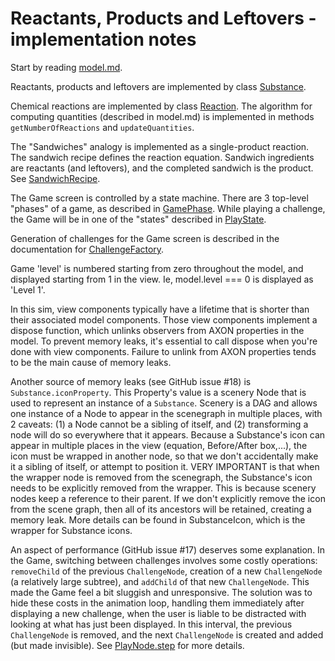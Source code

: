 # Reactants, Products and Leftovers - implementation notes

Start by reading [model.md](https://github.com/phetsims/reactants-products-and-leftovers/blob/master/doc/model.md).

Reactants, products and leftovers are implemented by class [Substance](https://github.com/phetsims/reactants-products-and-leftovers/blob/master/js/common/model/Substance.js).

Chemical reactions are implemented by class [Reaction](https://github.com/phetsims/reactants-products-and-leftovers/blob/master/js/common/model/Reaction.js). The algorithm for computing quantities (described in model.md)
is implemented in methods `getNumberOfReactions` and `updateQuantities`.

The "Sandwiches" analogy is implemented as a single-product reaction. The sandwich recipe defines the reaction equation.
Sandwich ingredients are reactants (and leftovers), and the completed sandwich is the product. See [SandwichRecipe](https://github.com/phetsims/reactants-products-and-leftovers/blob/master/js/sandwiches/model/SandwichRecipe.js).

The Game screen is controlled by a state machine. There are 3 top-level "phases" of a game, as described in
[GamePhase](https://github.com/phetsims/reactants-products-and-leftovers/blob/master/js/game/model/GamePhase.js). While playing a challenge, the Game will be in one of the "states" described in [PlayState](https://github.com/phetsims/reactants-products-and-leftovers/blob/master/js/game/model/PlayState.js).

Generation of challenges for the Game screen is described in the documentation for [ChallengeFactory](https://github.com/phetsims/reactants-products-and-leftovers/blob/master/js/game/model/ChallengeFactory.js).

Game 'level' is numbered starting from zero throughout the model, and displayed starting from 1 in the view.
Ie, model.level === 0 is displayed as 'Level 1'.

In this sim, view components typically have a lifetime that is shorter than their associated model components.
Those view components implement a dispose function, which unlinks observers from AXON properties in the model.
To prevent memory leaks, it's essential to call dispose when you're done with view components. Failure to unlink
from AXON properties tends to be the main cause of memory leaks.

Another source of memory leaks (see GitHub issue #18) is `Substance.iconProperty`. This Property's value is a scenery Node
that is used to represent an instance of a `Substance`. Scenery is a DAG and allows one instance of a Node to
appear in the scenegraph in multiple places, with 2 caveats: (1) a Node cannot be a sibling of itself, and
(2) transforming a node will do so everywhere that it appears. Because a Substance's icon can appear in multiple
places in the view (equation, Before/After box,...), the icon must be wrapped in another node, so that we don't
accidentally make it a sibling of itself, or attempt to position it. VERY IMPORTANT is that when the wrapper node
is removed from the scenegraph, the Substance's icon needs to be explicitly removed from the wrapper.  This is
because scenery nodes keep a reference to their parent. If we don't explicitly remove the icon from the scene graph,
then all of its ancestors will be retained, creating a memory leak. More details can be found in SubstanceIcon, which
is the wrapper for Substance icons.

An aspect of performance (GitHub issue #17) deserves some explanation. In the Game, switching between challenges involves
some costly operations: `removeChild` of the previous `ChallengeNode`, creation of a new `ChallengeNode` (a relatively large subtree),
and `addChild` of that new `ChallengeNode`. This made the Game feel a bit sluggish and unresponsive. The solution was
to hide these costs in the animation loop, handling them immediately after displaying a new challenge, when the
user is liable to be distracted with looking at what has just been displayed. In this interval, the previous
`ChallengeNode` is removed, and the next `ChallengeNode` is created and added (but made invisible). See [PlayNode.step](https://github.com/phetsims/reactants-products-and-leftovers/blob/master/js/game/view/PlayNode.js)
for more details.
